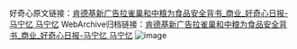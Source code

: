 好奇心原文链接：[肯德基新广告拉雀巢和中粮为食品安全背书_商业_好奇心日报-马宁忆 马宁忆](https://www.qdaily.com/articles/2059.html)
WebArchive归档链接：[肯德基新广告拉雀巢和中粮为食品安全背书_商业_好奇心日报-马宁忆 马宁忆](http://web.archive.org/web/20180123083521/http://www.qdaily.com:80/articles/2059.html)
![image](http://ww3.sinaimg.cn/large/007d5XDply1g3v66v0am4j30u03ox7wh)